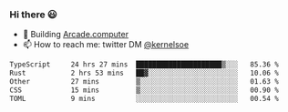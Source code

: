 ### Hi there 😃

- 🔨 Building [Arcade.computer](https://arcade.computer)
- 📫 How to reach me: twitter DM [@kernelsoe](https://twitter.com/kernelsoe)

<!--START_SECTION:waka-->

```txt
TypeScript     24 hrs 27 mins  █████████████████████▒░░░   85.36 %
Rust           2 hrs 53 mins   ██▓░░░░░░░░░░░░░░░░░░░░░░   10.06 %
Other          27 mins         ▒░░░░░░░░░░░░░░░░░░░░░░░░   01.63 %
CSS            15 mins         ▒░░░░░░░░░░░░░░░░░░░░░░░░   00.90 %
TOML           9 mins          ░░░░░░░░░░░░░░░░░░░░░░░░░   00.54 %
```

<!--END_SECTION:waka-->
